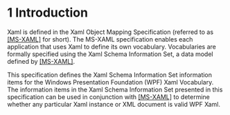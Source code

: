 <html dir="LTR" xmlns:mshelp="http://msdn.microsoft.com/mshelp" xmlns:ddue="http://ddue.schemas.microsoft.com/authoring/2003/5" xmlns:xlink="http://www.w3.org/1999/xlink" xmlns:tool="http://www.microsoft.com/tooltip"><body><input type="hidden" id="userDataCache" class="userDataStyle"><input type="hidden" id="hiddenScrollOffset"><img id="dropDownImage" style="display:none; height:0; width:0;" src="../local/drpdown.gif"><img id="dropDownHoverImage" style="display:none; height:0; width:0;" src="../local/drpdown_orange.gif"><img id="collapseImage" style="display:none; height:0; width:0;" src="../local/collapse.gif"><img id="expandImage" style="display:none; height:0; width:0;" src="../local/exp.gif"><img id="collapseAllImage" style="display:none; height:0; width:0;" src="../local/collall.gif"><img id="expandAllImage" style="display:none; height:0; width:0;" src="../local/expall.gif"><img id="copyImage" style="display:none; height:0; width:0;" src="../local/copycode.gif"><img id="copyHoverImage" style="display:none; height:0; width:0;" src="../local/copycodeHighlight.gif"><div id="header"><h1 class="heading">1 Introduction</h1></div><div id="mainSection"><div id="mainBody"><div id="allHistory" class="saveHistory" onsave="saveAll()" onload="loadAll()"></div>





<div id="sectionSection0" class="section" name="collapseableSection"><content xmlns="http://ddue.schemas.microsoft.com/authoring/2003/5" xmlns:wsd="http://wsdev.schemas.microsoft.com/authoring/2008/2" xmlns:msxsl="urn:schemas-microsoft-com:xslt" xmlns:script="urn:script" xmlns:build="urn:build">
				</content></div><div id="sectionSection1" class="section" name="collapseableSection"><content xmlns="http://ddue.schemas.microsoft.com/authoring/2003/5" xmlns:wsd="http://wsdev.schemas.microsoft.com/authoring/2008/2" xmlns:msxsl="urn:schemas-microsoft-com:xslt" xmlns:script="urn:script" xmlns:build="urn:build">
					<p xmlns="">Xaml is defined in the Xaml Object Mapping Specification (referred to as <a href="http://go.microsoft.com/fwlink/?LinkId=390714 " alt="" target="_blank"><linktext xmlns="http://ddue.schemas.microsoft.com/authoring/2003/5">[MS-XAML]</linktext></a> for short). The MS-XAML specification enables each application that uses Xaml to define its own vocabulary. Vocabularies are formally specified using the Xaml Schema Information Set, a data model defined by <a href="http://go.microsoft.com/fwlink/?LinkId=390714 " alt="" target="_blank"><linktext xmlns="http://ddue.schemas.microsoft.com/authoring/2003/5">[MS-XAML]</linktext></a>.</p>
					<p xmlns="">This specification defines the Xaml Schema Information Set information items for the Windows Presentation Foundation (WPF) Xaml Vocabulary. The information items in the Xaml Schema Information Set presented in this specification can be used in conjunction with <a href="http://go.microsoft.com/fwlink/?LinkId=390714 " alt="" target="_blank"><linktext xmlns="http://ddue.schemas.microsoft.com/authoring/2003/5">[MS-XAML]</linktext></a> to determine whether any particular Xaml instance or XML document is valid WPF Xaml.</p>
				</content></div><!--[if gte IE 5]>
			<tool:tip element="languageFilterToolTip" avoidmouse="false"/>
		<![endif]--></div><a name="feedback"></a><span></span></div></body></html>